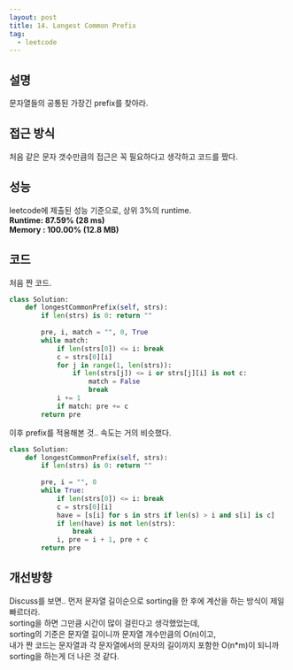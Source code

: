 ```yaml
---
layout: post
title: 14. Longest Common Prefix
tag:
  - leetcode
---
```


## 설명
문자열들의 공통된 가장긴 prefix를 찾아라.

## 접근 방식
처음 같은 문자 갯수만큼의 접근은 꼭 필요하다고 생각하고 코드를 짰다.  

## 성능
leetcode에 제출된 성능 기준으로, 상위 3%의 runtime.  
**Runtime: 87.59% (28 ms)**  
**Memory : 100.00% (12.8 MB)**

## 코드
처음 짠 코드.  
```python
class Solution:
    def longestCommonPrefix(self, strs):
        if len(strs) is 0: return ""
        
        pre, i, match = "", 0, True
        while match:
            if len(strs[0]) <= i: break
            c = strs[0][i]
            for j in range(1, len(strs)):
                if len(strs[j]) <= i or strs[j][i] is not c:
                    match = False
                    break
            i += 1
            if match: pre += c
        return pre
```

이후 prefix를 적용해본 것.. 속도는 거의 비슷했다.  
```python
class Solution:
    def longestCommonPrefix(self, strs):
        if len(strs) is 0: return ""
        
        pre, i = "", 0
        while True:
            if len(strs[0]) <= i: break
            c = strs[0][i]
            have = [s[i] for s in strs if len(s) > i and s[i] is c]
            if len(have) is not len(strs):
                break
            i, pre = i + 1, pre + c
        return pre
```

## 개선방향
Discuss를 보면.. 먼저 문자열 길이순으로 sorting을 한 후에 계산을 하는 방식이 제일 빠르더라.  
sorting을 하면 그만큼 시간이 많이 걸린다고 생각했었는데,  
sorting의 기준은 문자열 길이니까 문자열 개수만큼의 O(n)이고,  
내가 짠 코드는 문자열과 각 문자열에서의 문자의 길이까지 포함한 O(n*m)이 되니까 sorting을 하는게 더 나은 것 같다.